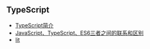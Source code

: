 ## TypeScript
- [TypeScript简介](basic.md)
- [JavaScript、TypeScript、ES6三者之间的联系和区别](es6.md)
- [lit](lit.md)